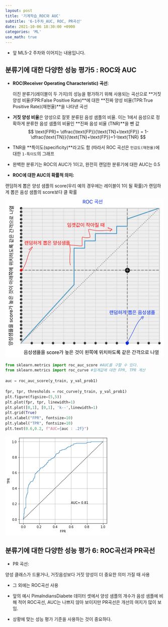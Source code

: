```yaml
---
layout: post
title: '기계학습_ROC와 AUC'
subtitle: '6-1주차_AUC, ROC, PR곡선'
date: 2021-10-06 18:30:00 +0900
categories: 'ML'
use_math: true
---
```


- 앞 ML5-2 주차와 이어지는 내용입니다. 

  

## 분류기에 대한 다양한 성능 평가5 :  ROC와 AUC

- **ROC(Receiver Operating Characteristic) 곡선**:

  이진 분류기(레이블이 두 가지)의 성능을 평가하기 위해 사용되는 곡선으로 **거짓 양성 비율(FPR:False Positive Rate)**에 대한 **진짜 양성 비율(TPR:True Positive Rate)(재현율)**을 나타낸 곡선

- **거짓 양성 비율**은 양성으로 잘못 분류된 음성 샘플의 비율. 이는 1에서 음성으로 정확하게 분류한 음성 샘플의 비율인 **진짜 음성 비율 (TNR)**을 뺀 값
  $$
  \text{FPR}= \dfrac{\text{FP}}{\text{TN}+\text{FP}} = 1-\dfrac{\text{TN}}{\text{TN}+\text{FP}}=1-\text{TNR}
  $$

- TNR을 **특이도(specificity)**라고도 함 (따라서 ROC 곡선은 `민감도(재현율)`에 대한 `1-특이도`의 그래프
-  완벽한 분류기는 ROC의 AUC가 1이고, 완전히 랜덤한 분류기에 대한 AUC는 0.5 

- **ROC에 대한 AUC의 확률적 의미:**

랜덤하게 뽑은 양성 샘플의 score(우리 예의 경우에는 레이블이 1이 될 확률)가 랜덤하게 뽑은 음성 샘플의 score보다 클 확률 

![ROC곡선](/img/posts/ML6/rocauc.png)

```python
from sklearn.metrics import roc_auc_score #AUC를 구할 수 있다. 
from sklearn.metrics import roc_curve #임계값에 대한 FPR, TPR 계산 

auc = roc_auc_score(y_train, y_val_prob1)

fpr, tpr, thresholds = roc_curve(y_train, y_val_prob1)
plt.figure(figsize=(5,5))
plt.plot(fpr, tpr, linewidth=1)
plt.plot([0,1], [0,1], 'k--',linewidth=1)
plt.grid(True)
plt.xlabel("FPR", fontsize=10)
plt.ylabel("TPR", fontsize=10)
plt.text(0.6,0.2, f"AUC={auc : .2f}")
```



![AUC](/img/posts/ML6/auc.png)



## 분류기에 대한 다양한 성능 평가 6:  ROC곡선과  PR곡선

- PR 곡선:

양성 클래스가 드물거나, 거짓음성보다 거짓 양성이 더 중요한 의미 가질 때 사용

- 그 외에는 ROC곡선 사용

- 앞의 예시 PimalndiansDiabete 데이터 셋에서 양성 샘플의 개수가 음성 샘플에 비해 적어 ROC곡선, AUC는 나쁘지 않아 보이지만 PR곡선은 개선의 여지가 많이 보임.
- 상황에 맞는 성능 평가 기준을 사용하는 것이 중요하다. 